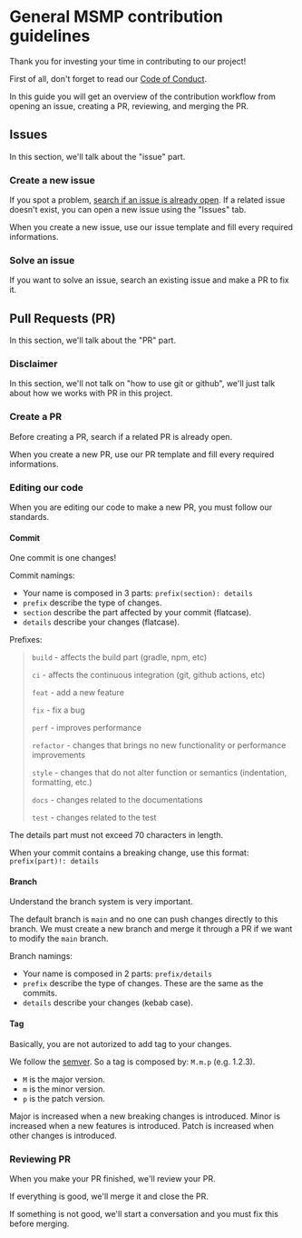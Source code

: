 # General MSMP contribution guidelines

Thank you for investing your time in contributing to our project!

First of all, don't forget to read our [Code of Conduct](./CODE_OF_CONDUCT.md).

In this guide you will get an overview of the contribution workflow from opening an issue, creating a PR, reviewing, and merging the PR.

## Issues

In this section, we'll talk about the "issue" part.

### Create a new issue

If you spot a problem, [search if an issue is already open](https://docs.github.com/en/search-github/searching-on-github/searching-issues-and-pull-requests#search-by-the-title-body-or-comments).
If a related issue doesn't exist, you can open a new issue using the "Issues" tab.

When you create a new issue, use our issue template and fill every required informations.

### Solve an issue

If you want to solve an issue, search an existing issue and make a PR to fix it.

## Pull Requests (PR)

In this section, we'll talk about the "PR" part.

### Disclaimer

In this section, we'll not talk on "how to use git or github", we'll just talk about how we works with PR in this project.

### Create a PR

Before creating a PR, search if a related PR is already open.

When you create a new PR, use our PR template and fill every required informations.

### Editing our code

When you are editing our code to make a new PR, you must follow our standards.

#### Commit

One commit is one changes!

Commit namings:
- Your name is composed in 3 parts: `prefix(section): details`
- `prefix` describe the type of changes.
- `section` describe the part affected by your commit (flatcase).
- `details` describe your changes (flatcase).

Prefixes:
> `build` - affects the build part (gradle, npm, etc)
>
> `ci` - affects the continuous integration (git, github actions, etc)
>
> `feat` - add a new feature
>
> `fix` - fix a bug
>
> `perf` - improves performance
>
> `refactor` - changes that brings no new functionality or performance improvements
>
> `style` - changes that do not alter function or semantics (indentation, formatting, etc.)
>
> `docs` - changes related to the documentations
>
> `test` - changes related to the test

The details part must not exceed 70 characters in length.

When your commit contains a breaking change, use this format: `prefix(part)!: details`

#### Branch

Understand the branch system is very important.

The default branch is `main` and no one can push changes directly to this branch.
We must create a new branch and merge it through a PR if we want to modify the `main` branch.

Branch namings:
- Your name is composed in 2 parts: `prefix/details`
- `prefix` describe the type of changes. These are the same as the commits.
- `details` describe your changes (kebab case).

#### Tag

Basically, you are not autorized to add tag to your changes.

We follow the [semver](https://semver.org/).
So a tag is composed by: `M.m.p` (e.g. 1.2.3).
- `M` is the major version.
- `m` is the minor version.
- `p` is the patch version.

Major is increased when a new breaking changes is introduced.
Minor is increased when a new features is introduced.
Patch is increased when other changes is introduced.

### Reviewing PR

When you make your PR finished, we'll review your PR.

If everything is good, we'll merge it and close the PR.

If something is not good, we'll start a conversation and you must fix this before merging.
